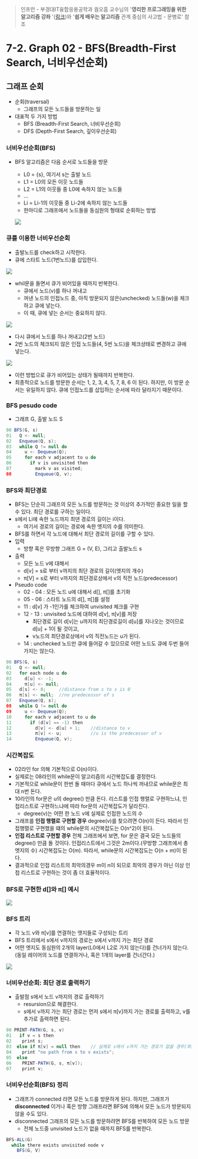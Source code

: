 > 인프런 - 부경대IT융합응용공학과 궘오흠 교수님의 '**영리한 프로그래밍을 위한 알고리즘 강좌** '([링크](https://www.inflearn.com/course/%EC%95%8C%EA%B3%A0%EB%A6%AC%EC%A6%98-%EA%B0%95%EC%A2%8C/))와 '**쉽게 배우는 알고리즘** 관계 중심의 사고법 - 문병로' 참조

# 7-2. Graph 02 - BFS(Breadth-First Search, 너비우선순회)

## 그래프 순회

* 순회(traversal)
  * 그래프의 모든 노드들을 방문하는 일
* 대표적 두 가지 방법
  * BFS (Breadth-First Search, 너비우선순회)
  * DFS (Depth-First Search, 깊이우선순회)

### 너비우선순회(BFS)

* BFS 알고리즘은 다음 순서로 노드들을 방문

  * L0 = {s}, 여기서 s는 출발 노드
  * L1 = L0의 모든 이웃 노드들
  * L2 = L1의 이웃들 중 L0에 속하지 않는 노드들
  * ...
  * Li = Li-1의 이웃들 중 Li-2에 속하지 않는 노드들
  * 한마디로 그래프에서 노드들을 동심원의 형태로 순회하는 방법

  ![](https://github.com/namjunemy/TIL/blob/master/Algorithm/img/graph_06.png?raw=true)

### 큐를 이용한 너비우선순회

* 출발노드를 check하고 시작한다.
* 큐에 스타트 노드(1번노드)를 삽입한다.

![](https://github.com/namjunemy/TIL/blob/master/Algorithm/img/graph_07.png?raw=true)

* whil문을 돌면서 큐가 비어있을 때까지 반복한다.
  * 큐에서 노드(v)를 하나 꺼내고
  * 꺼낸 노드의 인접노드 중, 아직 방문되지 않은(unchecked) 노드들(w)을 체크하고 큐에 넣는다.
  * 이 때, 큐에 넣는 순서는 중요하지 않다.

![](https://github.com/namjunemy/TIL/blob/master/Algorithm/img/graph_08.png?raw=true)

* 다시 큐에서 노드를 하나 꺼내고(2번 노드)
* 2번 노드의 체크되지 않은 인접 노드들(4, 5번 노드)을 체크상태로 변경하고 큐에 넣는다.

![](https://github.com/namjunemy/TIL/blob/master/Algorithm/img/graph_09.png?raw=true)

* 이런 방법으로 큐가 비어있는 상태가 될때까지 반복한다.
* 최종적으로 노드를 방문한 순서는 1, 2, 3, 4, 5, 7, 8, 6 이 된다. 하지만, 이 방문 순서는 유일하지 않다. 큐에 인접노드를 삽입하는 순서에 따라 달라지기 때문이다.

### BFS pesudo code

* 그래프 G, 출발 노드 S

```java
00 BFS(G, s)
01   Q <- null;
02   Enqueue(Q, s);
03   while Q != null do
04     u <- Dequeue(Q);
05     for each v adjacent to u do
06       if v is unvisited then
07         mark v as visited;
08         Enqueue(Q, v);
```

### BFS와 최단경로

* BFS는 단순히 그래프의 모든 노드를 방문하는 것 이상의 추가적인 중요한 일을 할 수 있다. 최단 경로를 구하는 일이다.
* s에서 Li에 속한 노드까지 최댄 경로의 길이는 i이다.
  * 여기서 경로의 길이는 경로에 속한 엣지의 수를 의미한다.
* BFS를 하면서 각 노드에 대해서 최단 경로의 길이를 구할 수 있다.
* 입력
  * 방향 혹은 무방향 그래프 G = (V, E), 그리고 출발노드 s
* 출력
  * 모든 노드 v에 대해서
  * d[v] = s로 부터 v까지의 최단 경로의 길이(엣지의 개수)
  * π[V] = s로 부터 v까지의 최단경로상에서 v의 직전 노드(predecessor)
* Pseudo code
  * 02 - 04 : 모든 노드 u에 대해서 d[], π[]를 초기화
  * 05 - 06 : 스타트 노드의 d[], π[]를 설정
  * 11 : d[v] 가 -1인가를 체크하여 unvisited 체크를 구현
  * 12 - 13 : unvisited 노드에 대하여 d[v], π[v]를 저장
    * 최단경로 길이 d[v]는 u까지의 최단경로길이 d[u]를 지나오는 것이므로 d[u] + 1이 될 것이고,
    * v노드의 최단경로상에서 v의 직전노드는 u가 된다.
  * 14 : unchecked 노드만 큐에 들어갈 수 있으므로 어떤 노드도 큐에 두번 들어가지는 않는다.

```java
00 BFS(G, s)
01   Q <- null;
02   for each node u do
03     d[u] <- -1;
04     π[u] <- null;
05   d[s] <- 0;		//distance from s to s is 0
06   π[s] <- null;	//no predecessor of s
07   Enqueue(Q, s);
08   while Q != null do
09     u <- Dequeue(Q);
10     for each v adjacent to u do
11       if (d[v] == -1) then
12         d[v] <- d[u] + 1;	//distance to v
13         π[v] <- u;			//u is the predecessor of v
14         Enqueue(Q, v);
```

### 시간복잡도

* 02라인 for 의해 기본적으로 O(n)이다.
* 실제로는 08라인의 while문이 알고리즘의 시간복잡도를 결정한다.
* 기본적으로 while문이 한번 돌 때마다 큐에서 노드 하나씩 꺼내므로 while문은 최대 n번 돈다.
* 10라인의 for문은 u의 degree() 만큼 돈다. 리스트를 인접 행렬로 구현하느냐, 인접리스트로 구현하느냐에 따라 for문의 시간복잡도가 달라진다.
  * degree(v)는 어떤 한 노드 v에 실제로 인접한 노드의 수
* 그래프를 **인접 행렬로 구현할 경우** degree(v)를 찾으려면 O(n)이 든다. 따라서 인접행렬로 구현했을 떄의 while문의 시간복잡도는 O(n^2)이 된다.
* **인접 리스트로 구현할 경우**  전체 그래프에서 보면, for 문은 결국 모든 노드들의 degree() 만큼 돌 것이다. 인접리스트에서 그것은 2m이다.(무방향 그래프에서 총 엣지의 수) 시간복잡도는 O(m). 따라서, while문의 시간복잡도는 O(n + m)이 된다.
* 결과적으로 인접 리스트의 최악의경우 m이 n이 되므로 최악의 경우가 아닌 이상 인접 리스트로 구현하는 것이 좀 더 효율적이다.

### BFS로 구현한 d[]와 π[] 예시

![](https://github.com/namjunemy/TIL/blob/master/Algorithm/img/graph_10.png?raw=true)

### BFS 트리

* 각 노드 v와 π[v]를 연결하는 엣지들로 구성되는 트리
* BFS 트리에서 s에서 v까지의 경로는 s에서 v까지 가는 최단 경로
* 어떤 엣지도 동심원의 2개의 layer(L0에서 L2로 가지 않는다)를 건너가지 않는다.(동일 레이어의 노드를 연결하거나, 혹은 1개의 layer를 건너간다.)

![](https://github.com/namjunemy/TIL/blob/master/Algorithm/img/graph_11.png?raw=true)

### 너비우선순회: 최단 경로 출력하기

* 출발점 s에서 노드 v까지의 경로 출력하기
  * resursion으로 해결한다.
  * s에서 v까지 가는 최단 경로는 먼저 s에서 π[v]까지 가는 경로를 출력하고, v를 추가로 출력하면 된다.

```java
00 PRINT-PATH(G, s, v)
01   if v = s then
02    print s;
03  else if π[v] = null then	// 실제로 s에서 v까지 가는 경로가 없을 경우(최단경로도 없음)
04    print "no path from s to v exists";
05  else
06    PRINT-PATH(G, s, π[v]);
07    print v;
```

### 너비우선순회(BFS) 정리

* 그래프가 connected 라면 모든 노드를 방문하게 된다. 하지만, 그래프가 **disconnected** 이거나 혹은 방향 그래프라면 BFS에 의해서 모든 노드가 방문되지 않을 수도 있다.
* disconnected 그래프의 모든 노드를 방문하려면 BFS를 반복하여 모든 노드 방문
  * 전체 노드중 unvisited 노드가 없을 때까지 BFS를 반복한다.

```java
BFS-ALL(G)
  while there exists unvisited node v
    BFS(G, V)
```

